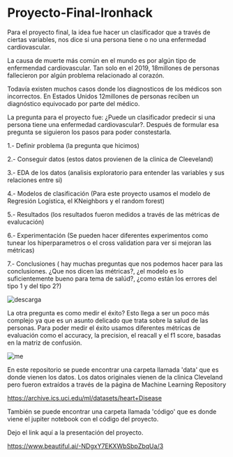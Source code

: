 # Proyecto-Final-Ironhack


Para el proyecto final, la idea fue hacer un clasificador que a través de ciertas variables, nos dice si una persona tiene o no una enfermedad cardiovascular. 




La causa de muerte más común en el mundo es por algún tipo de enfermendad cardiovascular. Tan solo en el 2019, 18millones de personas fallecieron por algún problema relacionado al corazón. 

Todavía existen muchos casos donde los diagnosticos de los médicos son incorrectos. En Estados Unidos 12millones de personas reciben un diagnóstico equivocado por parte del médico. 


La pregunta para el proyecto fue: ¿Puede un clasificador predecir si una persona tiene una enfermedad cardiovascular?. Después de formular esa pregunta se siguieron los pasos para poder constestarla.


1.- Definir problema (la pregunta que hicimos)

2.- Conseguir datos (estos datos provienen de la clinica de Cleeveland)

3.- EDA de los datos (analisis exploratorio para entender las variables y sus relaciones entre si)

4.- Modelos de clasificación (Para este proyecto usamos el modelo de Regresión Logística, el KNeighbors y el random forest)

5.- Resultados (los resultados fueron medidos a través de las métricas de evalucación)

6.- Experimentación (Se pueden hacer diferentes experimentos como tunear los hiperparametros o el cross validation para ver si mejoran las métricas)

7.- Conclusiones ( hay muchas preguntas que nos podemos hacer para las conclusiones. ¿Que nos dicen las métricas?, ¿el modelo es lo suficientemente bueno para tema de salúd?, ¿como están los errores  del tipo 1 y del tipo 2?)






![descarga](https://user-images.githubusercontent.com/110119199/194411676-6dcf8ab8-ffb7-4eaa-a702-e862fd783dd1.png)




La otra pregunta es como medir el éxito? Esto llega a ser un poco más complejo ya que es un asunto delicado que trata sobre la salud de las personas. 
Para poder medir el éxito usamos diferentes métricas de evaluación como el accuracy, la precision, el reacall y el f1 score, basadas en la matriz de confusión.

![me](https://user-images.githubusercontent.com/110119199/194412192-e8d2b348-aea3-4bdf-839d-9fa387fbc796.jpeg)





En este repositorio se puede encontrar una carpeta llamada 'data' que es donde vienen los datos.
Los datos originales vienen de la clinica Cleveland pero fueron extraídos a través de la página de Machine Learning Repository

https://archive.ics.uci.edu/ml/datasets/heart+Disease



También se puede encontrar una carpeta llamada 'código' que es donde viene el jupiter notebook con el código del proyecto. 


Dejo el link aquí a la presentación del proyecto.

https://www.beautiful.ai/-NDgxY7EKXWbSbpZbqUa/3

